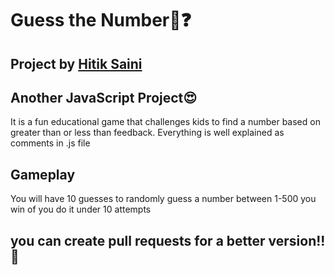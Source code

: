 # Guess the Number🔢❓
## Project by [Hitik Saini](https://hitik20.tech)

## Another JavaScript Project😍
It is a fun educational game that challenges kids to find a number based on greater than or less than feedback.
Everything is well explained as comments in .js file

## Gameplay
You will have 10 guesses to randomly guess a number between 1-500 you win of you do it under 10 attempts

## you can create pull requests for a better version!!🤔
